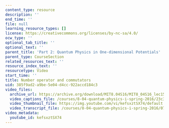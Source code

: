 ```yaml
---
content_type: resource
description: ''
end_time: ''
file: null
learning_resource_types: []
license: https://creativecommons.org/licenses/by-nc-sa/4.0/
ocw_type: ''
optional_tab_title: ''
optional_text: ''
parent_title: 'Part 2: Quantum Physics in One-dimensional Potentials'
parent_type: CourseSection
related_resources_text: ''
resource_index_text: ''
resourcetype: Video
start_time: ''
title: Number operator and commutators
uid: 385f9ad2-a9be-5e04-d4cc-922accd184c3
video_files:
  archive_url: https://archive.org/download/MIT8.04S16/MIT8_04S16_lec15_s1_300k.mp4
  video_captions_file: /courses/8-04-quantum-physics-i-spring-2016/23c3b9417a7451368b09e95779cd3c2e_kefsxztSX74.vtt
  video_thumbnail_file: https://img.youtube.com/vi/kefsxztSX74/default.jpg
  video_transcript_file: /courses/8-04-quantum-physics-i-spring-2016/0778ad26f0c6b3e6cf8521bdbbd5f7e6_kefsxztSX74.pdf
video_metadata:
  youtube_id: kefsxztSX74
---
```

